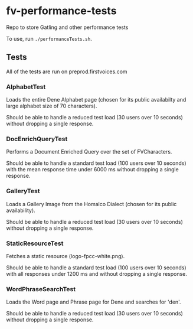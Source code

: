 # fv-performance-tests
Repo to store Gatling and other performance tests

To use, run `./performanceTests.sh`. 

## Tests

All of the tests are run on preprod.firstvoices.com

### AlphabetTest
Loads the entire Dene Alphabet page (chosen for its public availabilty and large alphabet size of 70 characters).

Should be able to handle a reduced test load (30 users over 10 seconds) without dropping a single response.

### DocEnrichQueryTest
Performs a Document Enriched Query over the set of FVCharacters.

Should be able to handle a standard test load (100 users over 10 seconds) with the mean response time under 6000 ms without dropping a single response.

### GalleryTest
Loads a Gallery Image from the Homalco Dialect (chosen for its public availability).

Should be able to handle a reduced test load (30 users over 10 seconds) without dropping a single response.

### StaticResourceTest
Fetches a static resource (logo-fpcc-white.png).

Should be able to handle a standard test load (100 users over 10 seconds) with all responses under 1200 ms and without dropping a single response.

### WordPhraseSearchTest
Loads the Word page and Phrase page for Dene and searches for 'den'.

Should be able to handle a reduced test load (30 users over 10 seconds) without dropping a single response.